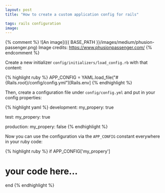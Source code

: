 ```yaml
---
layout: post
title: "How to create a custom application config for rails"

tags: rails configuration
image: 
---
```


 
<!--more-->

{% comment %}
![An image]({{ BASE_PATH }}/images/medium/phusion-passenger.png)
Image credits: <https://www.phusionpassenger.com/>
{% endcomment %}

Create a new initializer `config/initializers/load_config.rb` with that content:

{% highlight ruby %}
APP_CONFIG = YAML.load_file("#{Rails.root}/config/config.yml")[Rails.env]
{% endhighlight %}

Then, create a configuration file under `config/config.yml` and put in your config properties:

{% highlight yaml %}
development:
  my_propery: true

test:
  my_propery: true

production:
  my_propery: false
{% endhighlight %}

Now you can use the configuration via the `APP_CONFIG` constant everywhere in your ruby code:

{% highlight ruby %}
if APP_CONFIG['my_propery']
  # your code here...
end
{% endhighlight %}

